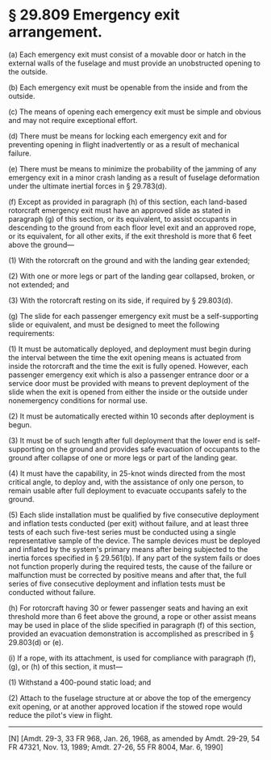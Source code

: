 # § 29.809   Emergency exit arrangement.

(a) Each emergency exit must consist of a movable door or hatch in the external walls of the fuselage and must provide an unobstructed opening to the outside. 


(b) Each emergency exit must be openable from the inside and from the outside. 


(c) The means of opening each emergency exit must be simple and obvious and may not require exceptional effort. 


(d) There must be means for locking each emergency exit and for preventing opening in flight inadvertently or as a result of mechanical failure. 


(e) There must be means to minimize the probability of the jamming of any emergency exit in a minor crash landing as a result of fuselage deformation under the ultimate inertial forces in § 29.783(d).


(f) Except as provided in paragraph (h) of this section, each land-based rotorcraft emergency exit must have an approved slide as stated in paragraph (g) of this section, or its equivalent, to assist occupants in descending to the ground from each floor level exit and an approved rope, or its equivalent, for all other exits, if the exit threshold is more that 6 feet above the ground—


(1) With the rotorcraft on the ground and with the landing gear extended;


(2) With one or more legs or part of the landing gear collapsed, broken, or not extended; and


(3) With the rotorcraft resting on its side, if required by § 29.803(d).


(g) The slide for each passenger emergency exit must be a self-supporting slide or equivalent, and must be designed to meet the following requirements:


(1) It must be automatically deployed, and deployment must begin during the interval between the time the exit opening means is actuated from inside the rotorcraft and the time the exit is fully opened. However, each passenger emergency exit which is also a passenger entrance door or a service door must be provided with means to prevent deployment of the slide when the exit is opened from either the inside or the outside under nonemergency conditions for normal use.


(2) It must be automatically erected within 10 seconds after deployment is begun.


(3) It must be of such length after full deployment that the lower end is self-supporting on the ground and provides safe evacuation of occupants to the ground after collapse of one or more legs or part of the landing gear.


(4) It must have the capability, in 25-knot winds directed from the most critical angle, to deploy and, with the assistance of only one person, to remain usable after full deployment to evacuate occupants safely to the ground.


(5) Each slide installation must be qualified by five consecutive deployment and inflation tests conducted (per exit) without failure, and at least three tests of each such five-test series must be conducted using a single representative sample of the device. The sample devices must be deployed and inflated by the system's primary means after being subjected to the inertia forces specified in § 29.561(b). If any part of the system fails or does not function properly during the required tests, the cause of the failure or malfunction must be corrected by positive means and after that, the full series of five consecutive deployment and inflation tests must be conducted without failure.


(h) For rotorcraft having 30 or fewer passenger seats and having an exit threshold more than 6 feet above the ground, a rope or other assist means may be used in place of the slide specified in paragraph (f) of this section, provided an evacuation demonstration is accomplished as prescribed in § 29.803(d) or (e).


(i) If a rope, with its attachment, is used for compliance with paragraph (f), (g), or (h) of this section, it must—


(1) Withstand a 400-pound static load; and


(2) Attach to the fuselage structure at or above the top of the emergency exit opening, or at another approved location if the stowed rope would reduce the pilot's view in flight.



---

[N] [Amdt. 29-3, 33 FR 968, Jan. 26, 1968, as amended by Amdt. 29-29, 54 FR 47321, Nov. 13, 1989; Amdt. 27-26, 55 FR 8004, Mar. 6, 1990] 





